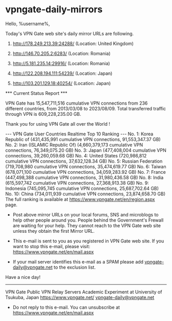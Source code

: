 # vpngate-daily-mirrors

Hello, %username%,

Today's VPN Gate web site's daily mirror URLs are following.

1. http://178.249.213.39:24288/
   (Location: United Kingdom)

2. http://146.70.205.2:6283/
   (Location: Romania)

3. http://5.181.235.14:29916/
   (Location: Romania)

4. http://122.208.194.111:54239/
   (Location: Japan)

5. http://103.201.129.18:40254/
   (Location: Japan)


*** Current Status Report ***

VPN Gate has 15,547,711,516 cumulative VPN connections from 236 different countries, from 2013/03/08 to 2023/08/09.
Total transferred traffic through VPN is 609,228,235.00 GB.

Thank you for using VPN Gate all over the World !


--- VPN Gate User Countries Realtime Top 10 Ranking ---
No. 1: Korea Republic of (431,435,991 cumulative VPN connections, 91,553,347.37 GB)
No. 2: Iran (ISLAMIC Republic Of) (4,660,379,173 cumulative VPN connections, 76,349,075.20 GB)
No. 3: Japan (477,408,004 cumulative VPN connections, 39,260,059.68 GB)
No. 4: United States (720,986,812 cumulative VPN connections, 37,632,128.34 GB)
No. 5: Russian Federation (719,708,980 cumulative VPN connections, 35,474,619.77 GB)
No. 6: Taiwan (678,071,100 cumulative VPN connections, 34,059,283.92 GB)
No. 7: France (447,498,388 cumulative VPN connections, 31,980,436.58 GB)
No. 8: India (615,597,742 cumulative VPN connections, 27,368,913.38 GB)
No. 9: Indonesia (745,095,745 cumulative VPN connections, 25,687,702.64 GB)
No. 10: China (734,011,939 cumulative VPN connections, 23,874,658.70 GB)
The full ranking is available at https://www.vpngate.net/en/region.aspx page.


* Post above mirror URLs on your local forums, SNS and microblogs
  to help other people around you.
  People behind the Government's Frewall are waiting for your help.
  They cannot reach to the VPN Gate web site
  unless they obtain the first Mirror URL.

* This e-mail is sent to you as you registered in VPN Gate web site.
  If you want to stop this e-mail, please visit:
  https://www.vpngate.net/en/mail.aspx

* If your mail server identifies this e-mail as a SPAM
  please add vpngate-daily@vpngate.net to the exclusion list.

Have a nice day!

------------------------------------------------------
VPN Gate Public VPN Relay Servers
Academic Experiment at University of Tsukuba, Japan
https://www.vpngate.net/
vpngate-daily@vpngate.net
* Do not reply to this e-mail.
  You can unsubscribe at https://www.vpngate.net/en/mail.aspx


